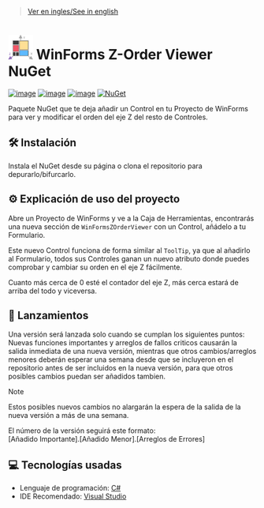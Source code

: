> [Ver en ingles/See in english](https://github.com/LuisMiSanVe/WinFormsZOrderViewer_NuGet/blob/main/README.md)
# <img src="https://github.com/LuisMiSanVe/WinFormsZOrderViewer_NuGet/blob/main/WinFormsZOrderViewer/Resources/logo.png" width="50" alt="Logo"> WinForms Z-Order Viewer NuGet
[![image](https://img.shields.io/badge/C%23-239120?style=for-the-badge&logo=csharp&logoColor=white)](https://dotnet.microsoft.com/en-us/languages/csharp)
[![image](https://img.shields.io/badge/.NET-5C2D91?style=for-the-badge&logo=.net&logoColor=white)](https://dotnet.microsoft.com/en-us/learn/dotnet/what-is-dotnet)
[![image](https://img.shields.io/badge/Visual_Studio-5C2D91?style=for-the-badge&logo=visual%20studio&logoColor=white)](https://visualstudio.microsoft.com/)
[![NuGet](https://img.shields.io/badge/NuGet-%23004880.svg?style=for-the-badge&logo=nuget&logoColor=white)](https://www.nuget.org/)

Paquete NuGet que te deja añadir un Control en tu Proyecto de WinForms para ver y modificar el orden del eje Z del resto de Controles.

## 🛠️ Instalación
Instala el NuGet desde su página o clona el repositorio para depurarlo/bifurcarlo.

## ⚙️ Explicación de uso del proyecto
Abre un Proyecto de WinForms y ve a la Caja de Herramientas, encontrarás una nueva sección de `WinFormsZOrderViewer` con un Control, añádelo a tu Formulario.

Este nuevo Control funciona de forma similar al `ToolTip`, ya que al añadirlo al Formulario, todos sus Controles ganan un nuevo atributo donde puedes comprobar y cambiar su orden en el eje Z fácilmente.

Cuanto más cerca de 0 esté el contador del eje Z, más cerca estará de arriba del todo y viceversa.

## 🚀 Lanzamientos
Una versión será lanzada solo cuando se cumplan los siguientes puntos:\
Nuevas funciones importantes y arreglos de fallos criticos causarán la salida inmediata de una nueva versión, mientras que otros cambios/arreglos menores deberán esperar una semana desde que se incluyeron en el repositorio antes de ser incluidos en la nueva versión, para que otros posibles cambios puedan ser añadidos tambien.
>[!NOTE]
>Estos posibles nuevos cambios no alargarán la espera de la salida de la nueva versión a más de una semana.

El número de la versión seguirá este formato: \
\[Añadido Importante\].\[Añadido Menor\].\[Arreglos de Errores\]

## 💻 Tecnologías usadas
- Lenguaje de programación: [C#](https://dotnet.microsoft.com/en-us/languages/csharp) 
- IDE Recomendado: [Visual Studio](https://visualstudio.microsoft.com/)
